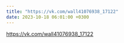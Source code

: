 ```yaml
---
title: "https://vk.com/wall41076938_17122"
date: 2023-10-18 06:01:00 +0300
---
```


https://vk.com/wall41076938_17122

